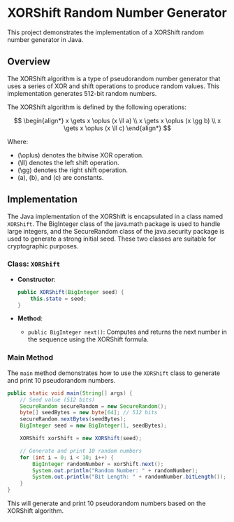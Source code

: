 # XORShift Random Number Generator

This project demonstrates the implementation of a XORShift random number generator in Java.

## Overview

The XORShift algorithm is a type of pseudorandom number generator that uses a series of XOR and shift operations to produce random values. This implementation generates 512-bit random numbers.

The XORShift algorithm is defined by the following operations:

$$
\begin{align*}
x \gets x \oplus (x \ll a) \\
x \gets x \oplus (x \gg b) \\
x \gets x \oplus (x \ll c)
\end{align*}
$$

Where:
- \(\oplus\) denotes the bitwise XOR operation.
- \(\ll\) denotes the left shift operation.
- \(\gg\) denotes the right shift operation.
- \(a\), \(b\), and \(c\) are constants.

## Implementation

The Java implementation of the XORShift is encapsulated in a class named `XORShift`. The BigInteger class of the java.math package is used to handle large integers, and the SecureRandom class of the java.security package is used to generate a strong initial seed. These two classes are suitable for cryptographic purposes.

### Class: `XORShift`

- **Constructor**:
  ```java
  public XORShift(BigInteger seed) {
      this.state = seed;
  }
  ```

- **Method**:
  - `public BigInteger next()`: Computes and returns the next number in the sequence using the XORShift formula.

### Main Method

The `main` method demonstrates how to use the `XORShift` class to generate and print 10 pseudorandom numbers.

```java
public static void main(String[] args) {
    // Seed value (512 bits)
    SecureRandom secureRandom = new SecureRandom();
    byte[] seedBytes = new byte[64]; // 512 bits
    secureRandom.nextBytes(seedBytes);
    BigInteger seed = new BigInteger(1, seedBytes);

    XORShift xorShift = new XORShift(seed);

    // Generate and print 10 random numbers
    for (int i = 0; i < 10; i++) {
        BigInteger randomNumber = xorShift.next();
        System.out.println("Random Number: " + randomNumber);
        System.out.println("Bit Length: " + randomNumber.bitLength());
    }
}
```

This will generate and print 10 pseudorandom numbers based on the XORShift algorithm.
